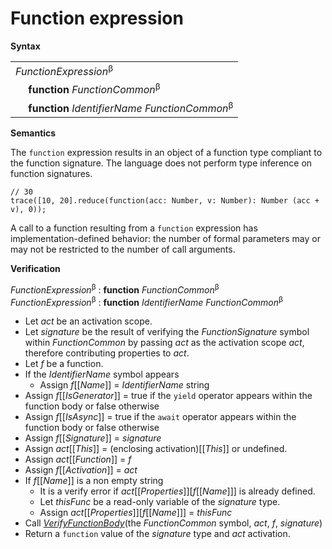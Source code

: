 # Function expression

**Syntax**

<table>
    <tr>
        <td colspan="2"><i>FunctionExpression</i><sup>β</sup></td>
    </tr>
    <tr>
        <td>&nbsp;</td><td><b>function</b> <i>FunctionCommon</i><sup>β</sup></td>
    </tr>
    <tr>
        <td>&nbsp;</td><td><b>function</b> <i>IdentifierName</i> <i>FunctionCommon</i><sup>β</sup></td>
    </tr>
</table>

**Semantics**

The `function` expression results in an object of a function type compliant to the function signature. The language does not perform type inference on function signatures.

```
// 30
trace([10, 20].reduce(function(acc: Number, v: Number): Number (acc + v), 0));
```

A call to a function resulting from a `function` expression has implementation-defined behavior: the number of formal parameters may or may not be restricted to the number of call arguments.

**Verification**

<i>FunctionExpression</i><sup>β</sup> : <b>function</b> <i>FunctionCommon</i><sup>β</sup><br>
<i>FunctionExpression</i><sup>β</sup> : <b>function</b> <i>IdentifierName</i> <i>FunctionCommon</i><sup>β</sup>

* Let *act* be an activation scope.
* Let *signature* be the result of verifying the <i>FunctionSignature</i> symbol within <i>FunctionCommon</i> by passing *act* as the activation scope *act*, therefore contributing properties to *act*.
* Let *f* be a function.
* If the <i>IdentifierName</i> symbol appears
  * Assign *f*\[\[*Name*\]\] = <i>IdentifierName</i> string
* Assign *f*\[\[*IsGenerator*\]\] = true if the `yield` operator appears within the function body or false otherwise
* Assign *f*\[\[*IsAsync*\]\] = true if the `await` operator appears within the function body or false otherwise
* Assign *f*\[\[*Signature*\]\] = *signature*
* Assign *act*\[\[*This*\]\] = (enclosing activation)\[\[*This*\]\] or undefined.
* Assign *act*\[\[*Function*\]\] = *f*
* Assign *f*\[\[*Activation*\]\] = *act*
* If *f*\[\[*Name*\]\] is a non empty string
  * It is a verify error if *act*\[\[*Properties*\]\]\[*f*\[\[*Name*\]\]\] is already defined.
  * Let *thisFunc* be a read-only variable of the *signature* type.
  * Assign *act*\[\[*Properties*\]\]\[*f*\[\[*Name*\]\]\] = *thisFunc*
* Call [*VerifyFunctionBody*](the *FunctionCommon* symbol, *act*, *f*, *signature*)
* Return a `function` value of the *signature* type and *act* activation.

[*VerifyFunctionBody*]: ../definitions/function-definition.md#verifyfunctionbody
